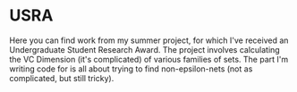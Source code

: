 USRA
====

Here you can find work from my summer project, for which I've received an Undergraduate Student Research Award. The project involves calculating the VC Dimension (it's complicated) of various families of sets. The part I'm writing code for is all about trying to find non-epsilon-nets (not as complicated, but still tricky).
